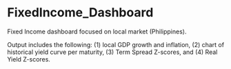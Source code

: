 # FixedIncome_Dashboard
Fixed Income dashboard focused on local market (Philippines).

Output includes the following: (1) local GDP growth and inflation, (2) chart of historical yield curve per maturity, (3) Term Spread Z-scores, and (4) Real Yield Z-scores.
